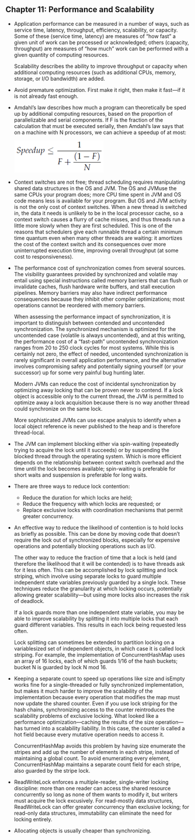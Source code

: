 ## Chapter 11: Performance and Scalability

- Application performance can be measured in a number of ways, such as service time, latency, throughput, efficiency, scalability, or capacity. Some of these (service time, latency) are measures of “how fast” a given unit of work can be processed or acknowledged; others (capacity, throughput) are measures of “how much” work can be performed with a given quantity of computing resources.

	Scalability describes the ability to improve throughput or capacity when additional computing resources (such as additional CPUs, memory, storage, or I/O bandwidth) are added.

- Avoid premature optimization. First make it right, then make it fast—if it is not already fast enough.

- Amdahl’s law describes how much a program can theoretically be sped up by additional computing resources, based on the proportion of parallelizable and serial components. If F is the fraction of the calculation that must be executed serially, then Amdahl’s law says that on a machine with N processors, we can achieve a speedup of at most:

	![alt text](res/fig_11_01_Amdahl_s_law.PNG)  

- Context switches are not free; thread scheduling requires manipulating shared data structures in the OS and JVM. The OS and JVMuse the same CPUs your program does; more CPU time spent in JVM and OS code means less is available for your program. But OS and JVM activity is not the only cost of context switches. When a new thread is switched in, the data it needs is unlikely to be in the local processor cache, so a context switch causes a flurry of cache misses, and thus threads run a little more slowly when they are first scheduled. This is one of the reasons that schedulers give each runnable thread a certain minimum time quantum even when many other threads are waiting: it amortizes the cost of the context switch and its consequences over more uninterrupted execution time, improving overall throughput (at some cost to responsiveness).

- The performance cost of synchronization comes from several sources. The visibility guarantees provided by synchronized and volatile may entail using special instructions called memory barriers that can flush or invalidate caches, flush hardware write buffers, and stall execution pipelines. Memory barriers may also have indirect performance consequences because they inhibit other compiler optimizations; most operations cannot be reordered with memory barriers.

	When assessing the performance impact of synchronization, it is important to distinguish between contended and uncontended synchronization. The synchronized mechanism is optimized for the uncontended case (volatile is always uncontended), and at this writing, the performance cost of a “fast-path” uncontended synchronization ranges from 20 to 250 clock cycles for most systems. While this is certainly not zero, the effect of needed, uncontended synchronization is rarely significant in overall application performance, and the alternative involves compromising safety and potentially signing yourself (or your successor) up for some very painful bug hunting later.

	Modern JVMs can reduce the cost of incidental synchronization by optimizing away locking that can be proven never to contend. If a lock object is accessible only to the current thread, the JVM is permitted to optimize away a lock acquisition because there is no way another thread could synchronize on the same lock.

	More sophisticated JVMs can use escape analysis to identify when a local object reference is never published to the heap and is therefore thread-local.

- The JVM can implement blocking either via spin-waiting (repeatedly trying to acquire the lock until it succeeds) or by suspending the blocked thread through the operating system. Which is more efficient depends on the relationship between context switch overhead and the time until the lock becomes available; spin-waiting is preferable for short waits and suspension is preferable for long waits.

- There are three ways to reduce lock contention:
	- Reduce the duration for which locks are held;
	- Reduce the frequency with which locks are requested; or
	- Replace exclusive locks with coordination mechanisms that permit greater concurrency.

- An effective way to reduce the likelihood of contention is to hold locks as briefly as possible. This can be done by moving code that doesn’t require the lock out of synchronized blocks, especially for expensive operations and potentially blocking operations such as I/O.

	The other way to reduce the fraction of time that a lock is held (and therefore the likelihood that it will be contended) is to have threads ask for it less often. This can be accomplished by lock splitting and lock striping, which involve using separate locks to guard multiple independent state variables previously guarded by a single lock. These techniques reduce the granularity at which locking occurs, potentially allowing greater scalability—but using more locks also increases the risk of deadlock.

	If a lock guards more than one independent state variable, you may be able to improve scalability by splitting it into multiple locks that each guard different variables. This results in each lock being requested less often.

	Lock splitting can sometimes be extended to partition locking on a variablesized set of independent objects, in which case it is called lock striping. For example, the implementation of ConcurrentHashMap uses an array of 16 locks, each of which guards 1/16 of the hash buckets; bucket N is guarded by lock N mod 16.

- Keeping a separate count to speed up operations like size and isEmpty works fine for a single-threaded or fully synchronized implementation, but makes it much harder to improve the scalability of the implementation because every operation that modifies the map must now update the shared counter. Even if you use lock striping for the hash chains, synchronizing access to the counter reintroduces the scalability problems of exclusive locking. What looked like a performance optimization—caching the results of the size operation—has turned into a scalability liability. In this case, the counter is called a hot field because every mutative operation needs to access it.

	ConcurrentHashMap avoids this problem by having size enumerate the stripes and add up the number of elements in each stripe, instead of maintaining a global count. To avoid enumerating every element, ConcurrentHashMap maintains a separate count field for each stripe, also guarded by the stripe lock.

- ReadWriteLock enforces a multiple-reader, single-writer locking discipline: more than one reader can access the shared resource concurrently so long as none of them wants to modify it, but writers must acquire the lock excusively. For read-mostly data structures, ReadWriteLock can offer greater concurrency than exclusive locking; for read-only data structures, immutability can eliminate the need for locking entirely.

- Allocating objects is usually cheaper than synchronizing.